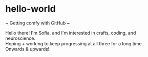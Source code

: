 # hello-world
~ Getting comfy with GitHub ~

Hello there! 
I'm Sofia, and I'm interested in crafts, coding, and neuroscience.
<br> Hoping + working to keep progressing at all three for a long time. 
<br>Onwards & upwards! 
